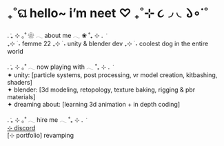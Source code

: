 # ₊˚ଘ hello~ i’m neet ♡ ₊˚⊹ ૮◞  ◟𑁬∘˙˚

. ݁₊ ⊹ ｡˚ ❀ 𓂃 about me 𓂃 ❀ ˚₊ ⊹ . ݁  
₊⊹ ࣪ ˖ femme 22 
₊⊹ ࣪ ˖ unity & blender dev
₊⊹ ࣪ ˖ coolest dog in the entire world

. ݁₊ ⊹ ｡˚  𓂃 now playing with 𓂃  ˚₊ ⊹ . ݁  
✦ unity: [particle systems, post processing, vr model creation, kitbashing, shaders]  
✦ blender: [3d modeling, retopology, texture baking, rigging & pbr materials]  
✦ dreaming about: [learning 3d animation + in depth coding] 

. ݁₊ ⊹ ｡˚  𓂃 hire me 𓂃  ˚₊ ⊹ . ݁  
[⊹ discord](http://discord.app.com/users/848978363883454494)  
[⊹ portfolio] revamping
